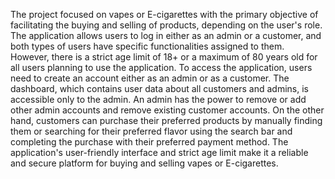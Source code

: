The project focused on vapes or E-cigarettes with the primary objective of facilitating the buying and selling of products, depending on the user's role. The application allows users to log in either as an admin or a customer, and both types of users have specific functionalities assigned to them. However, there is a strict age limit of 18+ or a maximum of 80 years old for all users planning to use the application. To access the application, users need to create an account either as an admin or as a customer. The dashboard, which contains user data about all customers and admins, is accessible only to the admin. An admin has the power to remove or add other admin accounts and remove existing customer accounts. On the other hand, customers can purchase their preferred products by manually finding them or searching for their preferred flavor using the search bar and completing the purchase with their preferred payment method. The application's user-friendly interface and strict age limit make it a reliable and secure platform for buying and selling vapes or E-cigarettes.
